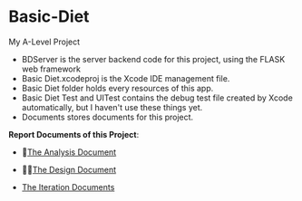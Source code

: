 # Basic-Diet
My A-Level Project

- BDServer is the server backend code for this project, using the FLASK web framework
- Basic Diet.xcodeproj is the Xcode IDE management file.
- Basic Diet folder holds every resources of this app.
- Basic Diet Test and UITest contains the debug test file created by Xcode automatically, but I haven't use these things yet.
- Documents stores documents for this project.



**Report Documents of this Project**:

- 📐[The Analysis Document](https://github.com/Ermaolaoye233/Basic-Diet/blob/main/Documents/NotionDocumentsBackup/Analysis.md)

- 👨‍🎨[The Design Document](https://github.com/Ermaolaoye233/Basic-Diet/blob/main/Documents/NotionDocumentsBackup/Design.md)

- [The Iteration Documents](https://github.com/Ermaolaoye233/Basic-Diet/blob/main/Documents/NotionDocumentsBackup/Iteration%20S1.md)

